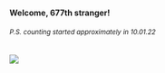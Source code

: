 #### Welcome, 677th stranger!

###### <sup>P.S. counting started approximately in 10.01.22</sup>

<img src="https://kraftwerk28.pp.ua/vcnt.png"></img>
